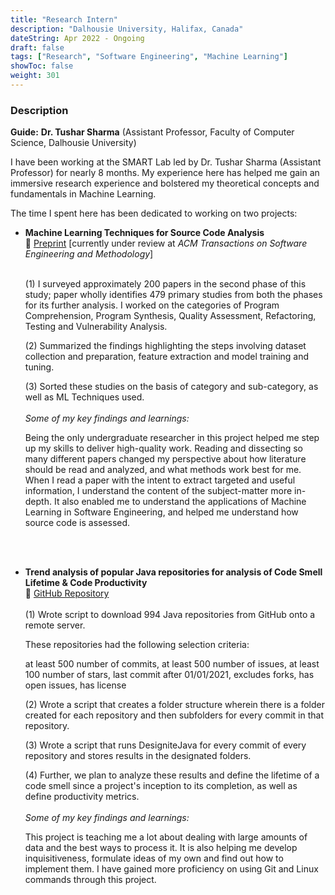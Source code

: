 ```yaml
---
title: "Research Intern"
description: "Dalhousie University, Halifax, Canada"
dateString: Apr 2022 - Ongoing
draft: false
tags: ["Research", "Software Engineering", "Machine Learning"]
showToc: false
weight: 301
--- 
```


### Description
**Guide:** **Dr. Tushar Sharma** (Assistant Professor, Faculty of Computer Science, Dalhousie University)

I have been working at the SMART Lab led by Dr. Tushar Sharma (Assistant Professor) for nearly 8 months. My experience here has helped me gain an immersive research experience and bolstered my theoretical concepts and fundamentals in Machine Learning.  

The time I spent here has been dedicated to working on two projects:

- **Machine Learning Techniques for Source Code Analysis**
    &nbsp; \
     🔗 [Preprint](https://arxiv.org/pdf/2110.09610.pdf) [currently under review at *ACM Transactions on Software Engineering and Methodology*]
    &nbsp; \
    &nbsp; 

    (1) I surveyed approximately 200 papers in the second phase of this study; paper wholly identifies 479 primary studies from both the phases for its further analysis. I worked on the categories of Program Comprehension, Program Synthesis, Quality Assessment, Refactoring, Testing and Vulnerability Analysis. 

    (2) Summarized the findings highlighting the steps involving dataset collection and preparation, feature extraction and model training and tuning.

    (3) Sorted these studies on the basis of category and sub-category, as well as ML Techniques used. 
    &nbsp; \
    &nbsp; \
    *Some of my key findings and learnings:*
    

    Being the only undergraduate researcher in this project helped me step up my skills to deliver high-quality work. Reading and dissecting so many different papers changed my perspective about how literature should be read and analyzed, and what methods work best for me. When I read a paper with the intent to extract targeted and useful information, I understand the content of the subject-matter more in-depth. It also enabled me to understand the applications of Machine Learning in Software Engineering, and helped me understand how source code is assessed. 
  
    &nbsp; \
    &nbsp; 
- **Trend analysis of popular Java repositories for analysis of Code Smell Lifetime & Code Productivity**
    &nbsp; \
     🔗 [GitHub Repository](https://github.com/indiravats/download_repo)
    &nbsp; \
    &nbsp; \
    (1) Wrote script to download 994 Java repositories from GitHub onto a remote server. 
    
    These repositories had the following selection criteria:
    
     at least 500 number of commits, at least 500 number of issues, at least 100 number of stars, last commit after 01/01/2021, excludes forks, has open issues, has license

    (2) Wrote a script that creates a folder structure wherein there is a folder created for each repository and then subfolders for every commit in that repository. 

    (3) Wrote a script that runs DesigniteJava for every commit of every repository and stores results in the designated folders. 

    (4) Further, we plan to analyze these results and define the lifetime of a code smell since a project's inception to its completion, as well as define productivity metrics. 
    &nbsp; \
    &nbsp; \
    *Some of my key findings and learnings:*

    This project is teaching me a lot about dealing with large amounts of data and the best ways to process it. It is also helping me develop inquisitiveness, formulate ideas of my own and find out how to implement them. I have gained more proficiency on using Git and Linux commands through this project. 
